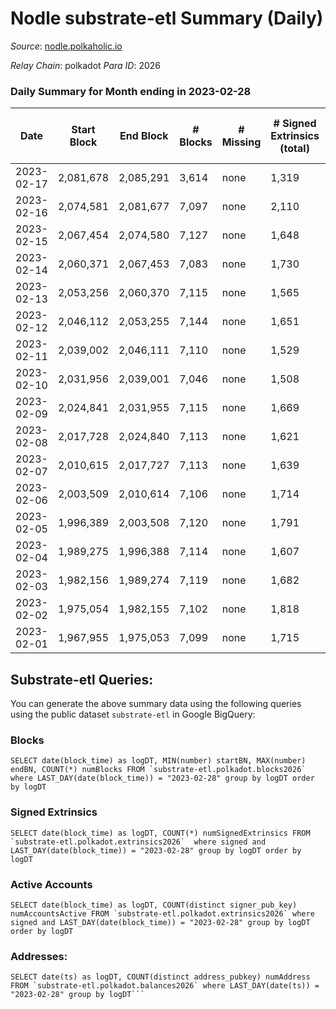 # Nodle substrate-etl Summary (Daily)

_Source_: [nodle.polkaholic.io](https://nodle.polkaholic.io)

*Relay Chain*: polkadot
*Para ID*: 2026



### Daily Summary for Month ending in 2023-02-28


| Date | Start Block | End Block | # Blocks | # Missing | # Signed Extrinsics (total) | # Active Accounts | # Addresses with Balances | # Events | # Transfers | # XCM Transfers In | # XCM Transfers Out |
| ---- | ----------- | --------- | -------- | --------- | --------------------------- | ----------------- | ------------------------- | -------- | ----------- | ------------------ | ------------------- |
| 2023-02-17 | 2,081,678 | 2,085,291 | 3,614 | none  | 1,319 | 902 |  | 23,235 | 19,703 ($334.72) |   |   |
| 2023-02-16 | 2,074,581 | 2,081,677 | 7,097 | none  | 2,110 | 1,424 | 695,049 | 140,866 | 111,339 ($1,918.02) |   |   |
| 2023-02-15 | 2,067,454 | 2,074,580 | 7,127 | none  | 1,648 | 1,113 | 694,639 | 144,341 | 117,604 ($0.27) |   |   |
| 2023-02-14 | 2,060,371 | 2,067,453 | 7,083 | none  | 1,730 | 1,172 | 694,064 | 134,810 | 107,356  |   |   |
| 2023-02-13 | 2,053,256 | 2,060,370 | 7,115 | none  | 1,565 | 1,081 | 693,488 | 133,643 | 107,960  |   |   |
| 2023-02-12 | 2,046,112 | 2,053,255 | 7,144 | none  | 1,651 | 1,101 | 692,972 | 130,419 | 104,156 ($0.01) |   |   |
| 2023-02-11 | 2,039,002 | 2,046,111 | 7,110 | none  | 1,529 | 1,046 | 692,335 | 129,503 | 104,022  |   |   |
| 2023-02-10 | 2,031,956 | 2,039,001 | 7,046 | none  | 1,508 | 1,049 | 691,655 | 130,264 | 105,245  |   |   |
| 2023-02-09 | 2,024,841 | 2,031,955 | 7,115 | none  | 1,669 | 1,140 | 690,993 | 132,708 | 106,727  |   |   |
| 2023-02-08 | 2,017,728 | 2,024,840 | 7,113 | none  | 1,621 | 1,087 | 690,414 | 133,400 | 107,730  |   |   |
| 2023-02-07 | 2,010,615 | 2,017,727 | 7,113 | none  | 1,639 | 1,154 | 689,798 | 133,296 | 107,483  |   |   |
| 2023-02-06 | 2,003,509 | 2,010,614 | 7,106 | none  | 1,714 | 1,215 | 689,184 | 140,570 | 113,991  |   |   |
| 2023-02-05 | 1,996,389 | 2,003,508 | 7,120 | none  | 1,791 | 1,253 | 688,495 | 125,085 | 98,014 ($0.13) |   |   |
| 2023-02-04 | 1,989,275 | 1,996,388 | 7,114 | none  | 1,607 | 1,139 | 687,847 | 129,336 | 103,294  |   |   |
| 2023-02-03 | 1,982,156 | 1,989,274 | 7,119 | none  | 1,682 | 1,152 | 687,097 | 131,761 | 105,555  |   |   |
| 2023-02-02 | 1,975,054 | 1,982,155 | 7,102 | none  | 1,818 | 1,222 | 686,476 | 133,409 | 105,984  |   |   |
| 2023-02-01 | 1,967,955 | 1,975,053 | 7,099 | none  | 1,715 | 1,218 | 685,692 | 131,286 | 104,555  |   |   |

## Substrate-etl Queries:
You can generate the above summary data using the following queries using the public dataset `substrate-etl` in Google BigQuery:


### Blocks
```
SELECT date(block_time) as logDT, MIN(number) startBN, MAX(number) endBN, COUNT(*) numBlocks FROM `substrate-etl.polkadot.blocks2026`  where LAST_DAY(date(block_time)) = "2023-02-28" group by logDT order by logDT
```


### Signed Extrinsics
```
SELECT date(block_time) as logDT, COUNT(*) numSignedExtrinsics FROM `substrate-etl.polkadot.extrinsics2026`  where signed and LAST_DAY(date(block_time)) = "2023-02-28" group by logDT order by logDT
```


### Active Accounts
```
SELECT date(block_time) as logDT, COUNT(distinct signer_pub_key) numAccountsActive FROM `substrate-etl.polkadot.extrinsics2026` where signed and LAST_DAY(date(block_time)) = "2023-02-28" group by logDT order by logDT
```


### Addresses:
```
SELECT date(ts) as logDT, COUNT(distinct address_pubkey) numAddress FROM `substrate-etl.polkadot.balances2026` where LAST_DAY(date(ts)) = "2023-02-28" group by logDT```

